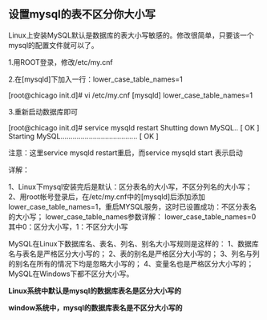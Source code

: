 ## 设置mysql的表不区分你大小写

Linux上安装MySQL默认是数据库的表大小写敏感的。修改很简单，只要该一个mysql的配置文件就可以了。



1.用ROOT登录，修改/etc/my.cnf

2.在[mysqld]下加入一行：lower_case_table_names=1

[root@chicago init.d]# vi /etc/my.cnf
[mysqld]
lower_case_table_names=1



3.重新启动数据库即可

[root@chicago init.d]# service mysqld restart
Shutting down MySQL..                   [ OK ]
Starting MySQL......................................    [ OK ]

注意：这里service mysqld restart重启，而service mysqld start 表示启动



详解：

1、Linux下mysql安装完后是默认：区分表名的大小写，不区分列名的大小写；
2、用root帐号登录后，在/etc/my.cnf中的[mysqld]后添加添加lower_case_table_names=1，重启MYSQL服务，这时已设置成功：不区分表名的大小写；
lower_case_table_names参数详解：
lower_case_table_names=0
其中0：区分大小写，1：不区分大小写

MySQL在Linux下数据库名、表名、列名、别名大小写规则是这样的：
1、数据库名与表名是严格区分大小写的；
2、表的别名是严格区分大小写的；
3、列名与列的别名在所有的情况下均是忽略大小写的；
4、变量名也是严格区分大小写的；
MySQL在Windows下都不区分大小写。

**Linux系统中默认是mysql的数据库表名是区分大小写的**

**window系统中，mysql的数据库表名是不区分大小写的**

 

 